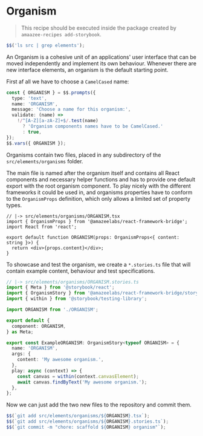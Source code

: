 # Organism

> This recipe should be executed inside the package created by
> `amaazee-recipes add-storybook`.

```typescript
$$('ls src | grep elements');
```

An Organism is a cohesive unit of an applications' user interface that can be
moved independently and implement its own behaviour. Whenever there are new
interface elements, an organism is the default starting point.

First af all we have to choose a `CamelCased` name:

```typescript
const { ORGANISM } = $$.prompts({
  type: 'text',
  name: 'ORGANISM',
  message: 'Choose a name for this organism:',
  validate: (name) =>
    !/^[A-Z][a-zA-Z]+$/.test(name)
      ? 'Organism components names have to be CamelCased.'
      : true,
});
$$.vars({ ORGANISM });
```

Organisms contain two files, placed in any subdirectory of the
`src/elements/organisms` folder.

The main file is named after the organism itself and contains all React
components and necessary helper functions and has to provide one default export
with the root organism component. To play nicely with the different frameworks
it could be used in, and organisms properties have to conform to the
`OrganismProps` definition, which only allows a limited set of property types.

```tsx
// |-> src/elements/organisms/ORGANISM.tsx
import { OrganismProps } from '@amazeelabs/react-framework-bridge';
import React from 'react';

export default function ORGANISM(props: OrganismProps<{ content: string }>) {
  return <div>{props.content}</div>;
}
```

To showcase and test the organism, we create a `*.stories.ts` file that will
contain example content, behaviour and test specifications.

```typescript
// |-> src/elements/organisms/ORGANISM.stories.ts
import { Meta } from '@storybook/react';
import { OrganismStory } from '@amazeelabs/react-framework-bridge/storybook';
import { within } from '@storybook/testing-library';

import ORGANISM from './ORGANISM';

export default {
  component: ORGANISM,
} as Meta;

export const ExampleORGANISM: OrganismStory<typeof ORGANISM> = {
  name: 'ORGANISM',
  args: {
    content: 'My awesome organism.',
  },
  play: async (context) => {
    const canvas = within(context.canvasElement);
    await canvas.findByText('My awesome organism.');
  },
};
```

Now we can just add the two new files to the repository and commit them.

```typescript
$$(`git add src/elements/organisms/${ORGANISM}.tsx`);
$$(`git add src/elements/organisms/${ORGANISM}.stories.ts`);
$$(`git commit -m "chore: scaffold ${ORGANISM} organism"`);
```
